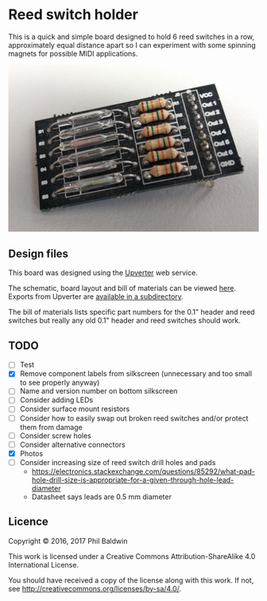 # Reed switch holder

This is a quick and simple board designed to hold 6 reed switches in a row, approximately equal distance apart so I can experiment with some spinning magnets for possible MIDI applications.

![Board photo](./board-photo.jpg)

## Design files

This board was designed using the [Upverter](https://upverter.com) web service.

The schematic, board layout and bill of materials can be viewed [here](https://upverter.com/Trebuchetindustries/779c092dc3c8a9ac/Reed-switch-holder/). Exports from Upverter are [available in a subdirectory](./Upverter%20exports).

The bill of materials lists specific part numbers for the 0.1" header and reed switches but really any old 0.1" header and reed switches should work.

## TODO

* [ ] Test
* [x] Remove component labels from silkscreen (unnecessary and too small to see properly anyway)
* [ ] Name and version number on bottom silkscreen
* [ ] Consider adding LEDs
* [ ] Consider surface mount resistors
* [ ] Consider how to easily swap out broken reed switches and/or protect them from damage
* [ ] Consider screw holes
* [ ] Consider alternative connectors
* [x] Photos
* [ ] Consider increasing size of reed switch drill holes and pads
    * https://electronics.stackexchange.com/questions/85292/what-pad-hole-drill-size-is-appropriate-for-a-given-through-hole-lead-diameter
    * Datasheet says leads are 0.5 mm diameter

## Licence

Copyright © 2016, 2017 Phil Baldwin

This work is licensed under a Creative Commons Attribution-ShareAlike 4.0 International License.

You should have received a copy of the license along with this work. If not, see <http://creativecommons.org/licenses/by-sa/4.0/>.
